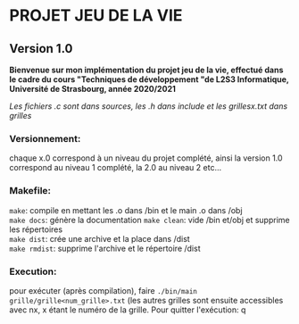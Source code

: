 # PROJET JEU DE LA VIE
 
## Version 1.0

**Bienvenue sur mon implémentation du projet jeu de la vie, effectué dans le cadre du cours "Techniques de développement "de L2S3 Informatique, Université de Strasbourg, année 2020/2021**

*Les fichiers .c sont dans sources, les .h dans include et les grillesx.txt dans grilles*

### Versionnement:  
chaque x.0 correspond à un niveau du projet complété, ainsi la version 1.0
			correspond au niveau 1 complété, la 2.0 au niveau 2 etc...


### Makefile:   
`make`: compile en mettant les .o dans /bin et le main .o dans /obj   
`make docs`: génère la documentation 
`make clean`: vide /bin et/obj et supprime les répertoires  
`make dist`: crée une archive et la place dans /dist   
`make rmdist`: supprime l'archive et le répertoire /dist  

### Execution:   
pour exécuter (après compilation), faire `./bin/main grille/grille<num_grille>.txt` (les autres grilles sont ensuite accessibles avec nx, x étant le numéro de la grille. Pour quitter l'exécution: q

